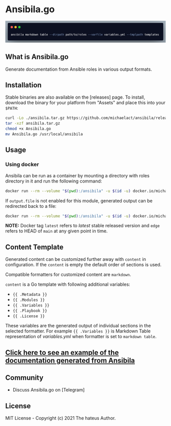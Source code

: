 # Ansibila.go

![ansibila-teaser](./images/ansibila-teaser.png)

## What is Ansibila.go

Generate documentation from Ansible roles in various output formats.

## Installation

Stable binaries are also available on the [releases] page. To install, download the binary for your platform from "Assets" and place this into your `$PATH`:

```bash
curl -Lo ./ansibila.tar.gz https://github.com/michaelact/ansibila/releases/download/v0.1.0/ansibila-v0.1.0-$(uname)-amd64.tar.gz
tar -xzf ansibila.tar.gz
chmod +x Ansibila.go
mv Ansibila.go /usr/local/ansibila
```

## Usage

### Using docker

Ansibila can be run as a container by mounting a directory with roles
directory in it and run the following command:

```bash
docker run --rm --volume "$(pwd):/ansibila" -u $(id -u) docker.io/michaelact/ansibila:0.1.0 markdown table --dirpath /ansibila/path/to/roles --varfile variables.yml --tmplpath templates
```

If `output.file` is not enabled for this module, generated output can be redirected
back to a file:

```bash
docker run --rm --volume "$(pwd):/ansibila" -u $(id -u) docker.io/michaelact/ansibila:0.1.0 markdown table --dirpath /ansibila/path/to/roles --varfile variables.yml --tmplpath templates > doc.md
```

**NOTE:** Docker tag `latest` refers to _latest_ stable released version and `edge`
refers to HEAD of `main` at any given point in time.

## Content Template

Generated content can be customized further away with `content` in configuration.
If the `content` is empty the default order of sections is used.

Compatible formatters for customized content are `markdown`. 

`content` is a Go template with following additional variables:

- `{{ .Metadata }}`
- `{{ .Modules }}`
- `{{ .Variables }}`
- `{{ .Playbook }}`
- `{{ .License }}`

These variables are the generated output of individual sections in the selected
formatter. For example `{{ .Variables }}` is Markdown Table representation of _variables.yml_
when formatter is set to `markdown table`.

## [Click here to see an example of the documentation generated from Ansibila](https://gist.github.com/michaelact/7a21871c11b561dc2b78e569da819557)

## Community

- Discuss Ansibila.go on [Telegram]

## License

MIT License - Copyright (c) 2021 The hateus Author.
